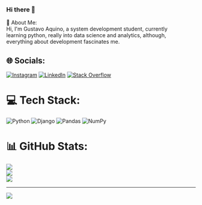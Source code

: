 ### Hi there 👋
💫 About Me: <br>Hi, I'm Gustavo Aquino, a system development student, currently <br>learning python, really into data science and analytics, although,<br>everything about development fascinates me.


## 🌐 Socials:
[![Instagram](https://img.shields.io/badge/Instagram-%23E4405F.svg?logo=Instagram&logoColor=white)](https://www.instagram.com/gustavera.aquino/) [![LinkedIn](https://img.shields.io/badge/LinkedIn-%230077B5.svg?logo=linkedin&logoColor=white)](https://www.linkedin.com/in/gustavoaquino36/) [![Stack Overflow](https://img.shields.io/badge/-Stackoverflow-FE7A16?logo=stack-overflow&logoColor=white)](https://stackoverflow.com/users/20587007) 

# 💻 Tech Stack:
![Python](https://img.shields.io/badge/python-3670A0?style=for-the-badge&logo=python&logoColor=ffdd54) ![Django](https://img.shields.io/badge/django-%23092E20.svg?style=for-the-badge&logo=django&logoColor=white) ![Pandas](https://img.shields.io/badge/pandas-%23150458.svg?style=for-the-badge&logo=pandas&logoColor=white) ![NumPy](https://img.shields.io/badge/numpy-%23013243.svg?style=for-the-badge&logo=numpy&logoColor=white)
# 📊 GitHub Stats:
![](https://github-readme-stats.vercel.app/api?username=GustavoAquino36&theme=radical&hide_border=false&include_all_commits=false&count_private=true)<br/>
![](https://github-readme-streak-stats.herokuapp.com/?user=GustavoAquino36&theme=radical&hide_border=false)<br/>
![](https://github-readme-stats.vercel.app/api/top-langs/?username=GustavoAquino36&theme=radical&hide_border=false&include_all_commits=false&count_private=true&layout=compact)

---
[![](https://visitcount.itsvg.in/api?id=GustavoAquino36&icon=0&color=0)](https://visitcount.itsvg.in)

